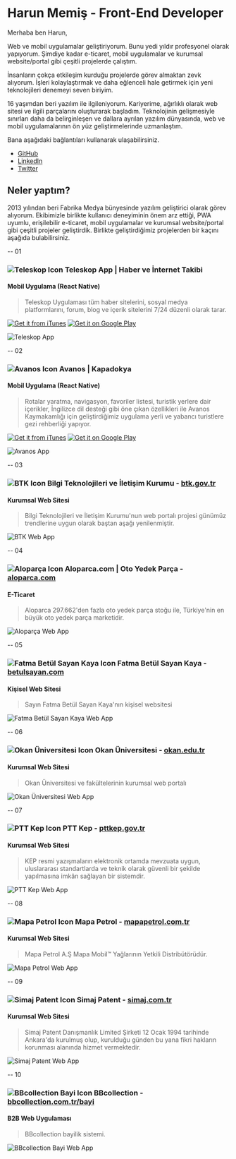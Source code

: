 # Harun Memiş - Front-End Developer

Merhaba ben Harun,

Web ve mobil uygulamalar geliştiriyorum. Bunu yedi yıldır profesyonel olarak yapıyorum. Şimdiye kadar e-ticaret, mobil uygulamalar ve kurumsal website/portal gibi çeşitli projelerde çalıştım.

İnsanların çokça etkileşim kurduğu projelerde görev almaktan zevk alıyorum. İşleri kolaylaştırmak ve daha eğlenceli hale getirmek için yeni teknolojileri denemeyi seven biriyim.

16 yaşımdan beri yazılım ile ilgileniyorum. Kariyerime, ağırlıklı olarak web sitesi ve ilgili parçalarını oluşturarak başladım. Teknolojinin gelişmesiyle sınırları daha da belirginleşen ve dallara ayrılan yazılım dünyasında, web ve mobil uygulamalarının ön yüz geliştirmelerinde uzmanlaştım.

Bana aşağıdaki bağlantıları kullanarak ulaşabilirsiniz.

- [GitHub](https://github.com/h4run)
- [LinkedIn](https://www.linkedin.com/in/harunmemis)
- [Twitter](https://twitter.com/h4run34)

## Neler yaptım?

2013 yılından beri Fabrika Medya bünyesinde yazılım geliştirici olarak görev alıyorum. Ekibimizle birlikte kullanıcı deneyiminin önem arz ettiği, PWA uyumlu, erişilebilir e-ticaret, mobil uygulamalar ve kurumsal website/portal gibi çeşitli projeler geliştirdik. Birlikte geliştirdiğimiz projelerden bir kaçını aşağıda bulabilirsiniz.

-- 01

### ![Teleskop Icon](/static/img/app-icons/teleskop.png) Teleskop App | Haber ve İnternet Takibi

#### Mobil Uygulama (React Native)

> Teleskop Uygulaması tüm haber sitelerini, sosyal medya platformlarını, forum, blog ve içerik sitelerini 7/24 düzenli olarak tarar.

[![Get it from iTunes](/static/img/app-store-badge.svg)](https://itunes.apple.com/tr/app/teleskop/id1442063161)
[![Get it on Google Play](/static/img/google-play-store-badge.svg)](https://play.google.com/store/apps/details?id=com.teleskop)

![Teleskop App](/static/img/mockups/mobile-app/teleskop.jpg)

-- 02

### ![Avanos Icon](/static/img/app-icons/avanos.png) Avanos | Kapadokya

#### Mobil Uygulama (React Native)

> Rotalar yaratma, navigasyon, favoriler listesi, turistik yerlere dair içerikler, İngilizce dil desteği gibi öne çıkan özellikleri ile Avanos Kaymakamlığı için geliştirdiğimiz uygulama yerli ve yabancı turistlere gezi rehberliği yapıyor.

[![Get it from iTunes](/static/img/app-store-badge.svg)](https://itunes.apple.com/tr/app/avanos-kapadokya/id1447085152)
[![Get it on Google Play](/static/img/google-play-store-badge.svg)](https://play.google.com/store/apps/details?id=com.avanos)

![Avanos App](/static/img/mockups/mobile-app/avanos.jpg)

-- 03

### ![BTK Icon](/static/img/app-icons/btk.png) Bilgi Teknolojileri ve İletişim Kurumu - [btk.gov.tr](https://www.btk.gov.tr)

#### Kurumsal Web Sitesi

> Bilgi Teknolojileri ve İletişim Kurumu'nun web portalı projesi günümüz trendlerine uygun olarak baştan aşağı yenilenmiştir.

![BTK Web App](/static/img/mockups/web-app/btk.jpg)

-- 04

### ![Aloparça Icon](/static/img/app-icons/aloparca.png) Aloparca.com | Oto Yedek Parça - [aloparca.com](https://www.aloparca.com/)

#### E-Ticaret

> Aloparca 297.662'den fazla oto yedek parça stoğu ile, Türkiye'nin en büyük oto yedek parça marketidir.

![Aloparça Web App](/static/img/mockups/web-app/aloparca.jpg)

-- 05

### ![Fatma Betül Sayan Kaya Icon](/static/img/app-icons/betulsayan.png) Fatma Betül Sayan Kaya - [betulsayan.com](https://www.betulsayan.com/)

#### Kişisel Web Sitesi

> Sayın Fatma Betül Sayan Kaya'nın kişisel websitesi

![Fatma Betül Sayan Kaya Web App](/static/img/mockups/web-app/betulsayan.jpg)

-- 06

### ![Okan Üniversitesi Icon](/static/img/app-icons/okan.png) Okan Üniversitesi - [okan.edu.tr](https://okan.edu.tr/)

#### Kurumsal Web Sitesi

> Okan Üniversitesi ve fakültelerinin kurumsal web portalı

![Okan Üniversitesi Web App](/static/img/mockups/web-app/okan.jpg)

-- 07

### ![PTT Kep Icon](/static/img/app-icons/pttkep.png) PTT Kep - [pttkep.gov.tr](https://pttkep.gov.tr/)

#### Kurumsal Web Sitesi

> KEP resmi yazışmaların elektronik ortamda mevzuata uygun, uluslararası standartlarda ve teknik olarak güvenli bir şekilde yapılmasına imkân sağlayan bir sistemdir.

![PTT Kep Web App](/static/img/mockups/web-app/pttkep.jpg)

-- 08

### ![Mapa Petrol Icon](/static/img/app-icons/mapa.png) Mapa Petrol - [mapapetrol.com.tr](http://mapapetrol.com.tr/)

#### Kurumsal Web Sitesi

> Mapa Petrol A.Ş Mapa Mobil™ Yağlarının Yetkili Distribütörüdür.

![Mapa Petrol Web App](/static/img/mockups/web-app/mapa.jpg)

-- 09

### ![Simaj Patent Icon](/static/img/app-icons/simaj.png) Simaj Patent - [simaj.com.tr](https://simaj.com.tr/)

#### Kurumsal Web Sitesi

> Simaj Patent Danışmanlık Limited Şirketi 12 Ocak 1994 tarihinde Ankara'da kurulmuş olup, kurulduğu günden bu yana fikri hakların korunması alanında hizmet vermektedir.

![Simaj Patent Web App](/static/img/mockups/web-app/simaj.jpg)

-- 10

### ![BBcollection Bayi Icon](/static/img/app-icons/bbcollection.png) BBcollection - [bbcollection.com.tr/bayi](http://bbcollection.com.tr/bayi/)

#### B2B Web Uygulaması

> BBcollection bayilik sistemi.

![BBcollection Bayi Web App](/static/img/mockups/web-app/bbcollection.jpg)
